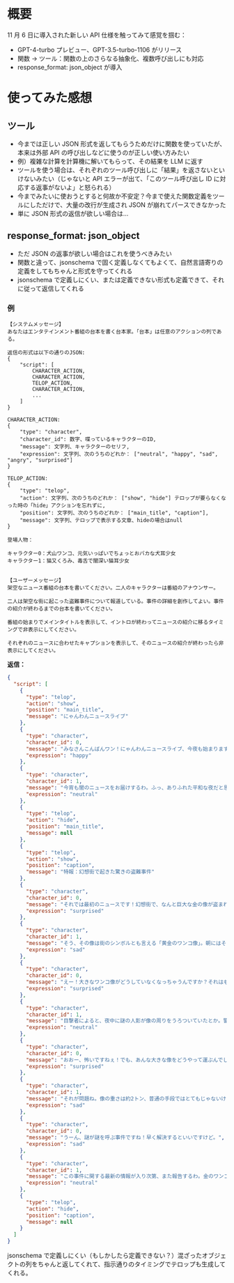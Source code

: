 # 概要

11 月 6 日に導入された新しい API 仕様を触ってみて感覚を掴む：

- GPT-4-turbo プレビュー、GPT-3.5-turbo-1106 がリリース
- 関数 → ツール：関数の上のさらなる抽象化、複数呼び出しにも対応
- response_format: json_object が導入

# 使ってみた感想

## ツール

- 今までは正しい JSON 形式を返してもらうためだけに関数を使っていたが、本来は外部 API の呼び出しなどに使うのが正しい使い方みたい
- 例）複雑な計算を計算機に解いてもらって、その結果を LLM に返す
- ツールを使う場合は、それぞれのツール呼び出しに「結果」を返さないといけないみたい（じゃないと API エラーが出て、「このツール呼び出し ID に対応する返事がないよ」と怒られる）
- 今までみたいに使おうとすると何故か不安定？今まで使えた関数定義をツールにしただけで、大量の改行が生成され JSON が崩れてパースできなかった
- 単に JSON 形式の返信が欲しい場合は…

## response_format: json_object

- ただ JSON の返事が欲しい場合はこれを使うべきみたい
- 関数と違って、jsonschema で固く定義しなくてもよくて、自然言語寄りの定義をしてもちゃんと形式を守ってくれる
- jsonschema で定義しにくい、または定義できない形式も定義できて、それに従って返信してくれる

### 例

```
【システムメッセージ】
あなたはエンタテインメント番組の台本を書く台本家。「台本」は任意のアクションの列である。

返信の形式は以下の通りのJSON:
{
    "script": [
        CHARACTER_ACTION,
        CHARACTER_ACTION,
        TELOP_ACTION,
        CHARACTER_ACTION,
        ...
    ]
}

CHARACTER_ACTION:
{
    "type": "character",
    "character_id": 数字、喋っているキャラクターのID,
    "message": 文字列、キャラクターのセリフ,
    "expression": 文字列、次のうちのどれか： ["neutral", "happy", "sad", "angry", "surprised"]
}

TELOP_ACTION:
{
    "type": "telop",
    "action": 文字列、次のうちのどれか： ["show", "hide"] テロップが要らなくなった時の「hide」アクションを忘れずに,
    "position": 文字列、次のうちのどれか： ["main_title", "caption"],
    "message": 文字列、テロップで表示する文章、hideの場合はnull
}

登場人物：

キャラクター0：犬山ワンコ、元気いっぱいでちょっとおバカな犬耳少女
キャラクター1：猫又くろみ、毒舌で闇深い猫耳少女


【ユーザーメッセージ】
架空なニュース番組の台本を書いてください。二人のキャラクターは番組のアナウンサー。

二人は架空な街に起こった盗難事件について報道している。事件の詳細を創作してよい。事件の紹介が終わるまでの台本を書いてください。

番組の始まりでメインタイトルを表示して、イントロが終わってニュースの紹介に移るタイミングで非表示にしてください。

それぞれのニュースに合わせたキャプションを表示して、そのニュースの紹介が終わったら非表示にしてください。
```

**返信：**

```json
{
  "script": [
    {
      "type": "telop",
      "action": "show",
      "position": "main_title",
      "message": "にゃんわんニュースライブ"
    },
    {
      "type": "character",
      "character_id": 0,
      "message": "みなさんこんばんワン！にゃんわんニュースライブ、今夜も始まります！",
      "expression": "happy"
    },
    {
      "type": "character",
      "character_id": 1,
      "message": "今宵も闇のニュースをお届けするわ。ふっ、ありふれた平和な夜だと思ったら大間違いよ。",
      "expression": "neutral"
    },
    {
      "type": "telop",
      "action": "hide",
      "position": "main_title",
      "message": null
    },
    {
      "type": "telop",
      "action": "show",
      "position": "caption",
      "message": "特報：幻想街で起きた驚きの盗難事件"
    },
    {
      "type": "character",
      "character_id": 0,
      "message": "それでは最初のニュースです！幻想街で、なんと巨大な金の像が盗まれる事件があったんですって！",
      "expression": "surprised"
    },
    {
      "type": "character",
      "character_id": 1,
      "message": "そう、その像は街のシンボルとも言える「黄金のワンコ像」。朝にはそこにあったものが、いつの間にか姿を消していたの。",
      "expression": "sad"
    },
    {
      "type": "character",
      "character_id": 0,
      "message": "えー！大きなワンコ像がどうしていなくなっちゃうんですか？それはもう、大事件ですよね！",
      "expression": "surprised"
    },
    {
      "type": "character",
      "character_id": 1,
      "message": "目撃者によると、夜中に謎の人影が像の周りをうろついていたとか。警察は盗難団の仕業ではないかと見ているわ。",
      "expression": "neutral"
    },
    {
      "type": "character",
      "character_id": 0,
      "message": "おおー、怖いですねぇ！でも、あんな大きな像をどうやって運ぶんでしょうか？",
      "expression": "surprised"
    },
    {
      "type": "character",
      "character_id": 1,
      "message": "それが問題ね。像の重さは約2トン、普通の手段ではとてもじゃないけど運べないわ。警察も頭を悩ませているみたい。",
      "expression": "sad"
    },
    {
      "type": "character",
      "character_id": 0,
      "message": "うーん、謎が謎を呼ぶ事件ですね！早く解決するといいですけど。",
      "expression": "sad"
    },
    {
      "type": "character",
      "character_id": 1,
      "message": "この事件に関する最新の情報が入り次第、また報告するわ。金のワンコ像、無事に見つかるといいのだけれど。",
      "expression": "neutral"
    },
    {
      "type": "telop",
      "action": "hide",
      "position": "caption",
      "message": null
    }
  ]
}
```

jsonschema で定義しにくい（もしかしたら定義できない？）混ざったオブジェクトの列をちゃんと返してくれて、指示通りのタイミングでテロップも生成してくれる。
